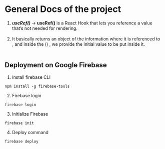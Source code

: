 # General Docs of the project

1. ***useRef()*** -> **useRef()** is a React Hook that lets you reference a value that’s not needed for rendering.<br><br>
2. It basically returns an object of the information where it is referenced to , and inside the () , we provide the initial value to be put inside it.<br><br>

## Deployment on Google Firebase

1. Install firebase CLI 
```
npm install -g firebase-tools
```

2. Firebase login 
```
firebase login
```

3. Initialize Firebase 

```
firebase init
```

4. Deploy command
```
firebase deploy
```
